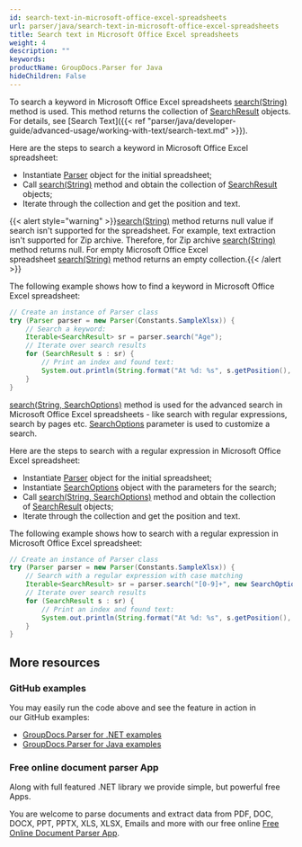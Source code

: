 ```yaml
---
id: search-text-in-microsoft-office-excel-spreadsheets
url: parser/java/search-text-in-microsoft-office-excel-spreadsheets
title: Search text in Microsoft Office Excel spreadsheets
weight: 4
description: ""
keywords: 
productName: GroupDocs.Parser for Java
hideChildren: False
---
```

To search a keyword in Microsoft Office Excel spreadsheets [search(String)](https://reference.groupdocs.com/java/parser/com.groupdocs.parser/Parser#search(java.lang.String)) method is used. This method returns the collection of [SearchResult](https://reference.groupdocs.com/java/parser/com.groupdocs.parser.data/SearchResult) objects. For details, see [Search Text]({{< ref "parser/java/developer-guide/advanced-usage/working-with-text/search-text.md" >}}).

Here are the steps to search a keyword in Microsoft Office Excel spreadsheet:

*   Instantiate [Parser](https://reference.groupdocs.com/java/parser/com.groupdocs.parser/Parser) object for the initial spreadsheet;
*   Call [search(String)](https://reference.groupdocs.com/java/parser/com.groupdocs.parser/Parser#search(java.lang.String)) method and obtain the collection of [SearchResult](https://reference.groupdocs.com/java/parser/com.groupdocs.parser.data/SearchResult) objects;
*   Iterate through the collection and get the position and text.

{{< alert style="warning" >}}[search(String)](https://reference.groupdocs.com/java/parser/com.groupdocs.parser/Parser#search(java.lang.String)) method returns null value if search isn't supported for the spreadsheet. For example, text extraction isn't supported for Zip archive. Therefore, for Zip archive [search(String)](https://reference.groupdocs.com/java/parser/com.groupdocs.parser/Parser#search(java.lang.String)) method returns null. For empty Microsoft Office Excel spreadsheet [search(String)](https://reference.groupdocs.com/java/parser/com.groupdocs.parser/Parser#search(java.lang.String)) method returns an empty collection.{{< /alert >}}

The following example shows how to find a keyword in Microsoft Office Excel spreadsheet:

```java
// Create an instance of Parser class
try (Parser parser = new Parser(Constants.SampleXlsx)) {
    // Search a keyword:
    Iterable<SearchResult> sr = parser.search("Age");
    // Iterate over search results
    for (SearchResult s : sr) {
        // Print an index and found text:
        System.out.println(String.format("At %d: %s", s.getPosition(), s.getText()));
    }
}

```

[search(String, SearchOptions)](https://reference.groupdocs.com/java/parser/com.groupdocs.parser/Parser#search(java.lang.String,%20com.groupdocs.parser.options.SearchOptions)) method is used for the advanced search in Microsoft Office Excel spreadsheets - like search with regular expressions, search by pages etc. [SearchOptions](https://reference.groupdocs.com/java/parser/com.groupdocs.parser.options/SearchOptions) parameter is used to customize a search.

Here are the steps to search with a regular expression in Microsoft Office Excel spreadsheet:

*   Instantiate [Parser](https://reference.groupdocs.com/java/parser/com.groupdocs.parser/Parser) object for the initial spreadsheet;
*   Instantiate [SearchOptions](https://reference.groupdocs.com/java/parser/com.groupdocs.parser.options/SearchOptions) object with the parameters for the search;
*   Call [search(String, SearchOptions)](https://reference.groupdocs.com/java/parser/com.groupdocs.parser/Parser#search(java.lang.String,%20com.groupdocs.parser.options.SearchOptions)) method and obtain the collection of [SearchResult](https://reference.groupdocs.com/java/parser/com.groupdocs.parser.data/SearchResult) objects;
*   Iterate through the collection and get the position and text.

The following example shows how to search with a regular expression in Microsoft Office Excel spreadsheet:

```java
// Create an instance of Parser class
try (Parser parser = new Parser(Constants.SampleXlsx)) {
    // Search with a regular expression with case matching
    Iterable<SearchResult> sr = parser.search("[0-9]+", new SearchOptions(true, false, true));
    // Iterate over search results
    for (SearchResult s : sr) {
        // Print an index and found text:
        System.out.println(String.format("At %d: %s", s.getPosition(), s.getText()));
    }
}
```

## More resources

### GitHub examples

You may easily run the code above and see the feature in action in our GitHub examples:

*   [GroupDocs.Parser for .NET examples](https://github.com/groupdocs-parser/GroupDocs.Parser-for-.NET)    
*   [GroupDocs.Parser for Java examples](https://github.com/groupdocs-parser/GroupDocs.Parser-for-Java)    

### Free online document parser App

Along with full featured .NET library we provide simple, but powerful free Apps.

You are welcome to parse documents and extract data from PDF, DOC, DOCX, PPT, PPTX, XLS, XLSX, Emails and more with our free online [Free Online Document Parser App](https://products.groupdocs.app/parser).